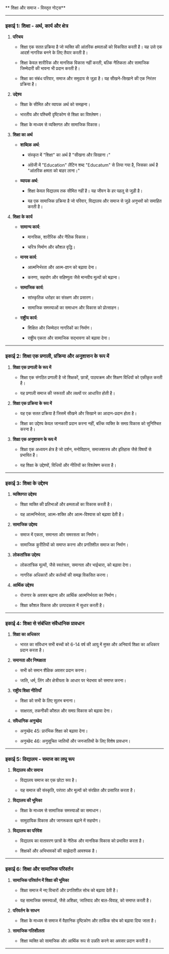 ** शिक्षा और समाज - विस्तृत नोट्स**

---

### **इकाई 1: शिक्षा - अर्थ, कार्य और क्षेत्र**

1. **परिचय**
    
    - शिक्षा एक सतत प्रक्रिया है जो व्यक्ति की आंतरिक क्षमताओं को विकसित करती है। यह उसे एक आदर्श नागरिक बनने के लिए तैयार करती है।
        
    - शिक्षा केवल शारीरिक और मानसिक विकास नहीं करती, बल्कि नैतिकता और सामाजिक जिम्मेदारी की भावना भी प्रदान करती है।
        
    - शिक्षा का संबंध परिवार, समाज और समुदाय से जुड़ा है। यह सीखने-सिखाने की एक निरंतर प्रक्रिया है।
        
2. **उद्देश्य**
    
    - शिक्षा के सीमित और व्यापक अर्थ को समझना।
        
    - भारतीय और पश्चिमी दृष्टिकोण से शिक्षा का विश्लेषण।
        
    - शिक्षा के माध्यम से व्यक्तिगत और सामाजिक विकास।
        
3. **शिक्षा का अर्थ**
    
    - **शाब्दिक अर्थ**:
        
        - संस्कृत में "शिक्षा" का अर्थ है "सीखना और सिखाना।"
            
        - अंग्रेजी में "Education" लैटिन शब्द "Educatum" से लिया गया है, जिसका अर्थ है "आंतरिक क्षमता को बाहर लाना।"
            
    - **व्यापक अर्थ**:
        
        - शिक्षा केवल विद्यालय तक सीमित नहीं है। यह जीवन के हर पहलू से जुड़ी है।
            
        - यह एक सामाजिक प्रक्रिया है जो परिवार, विद्यालय और समाज से जुड़े अनुभवों को समाहित करती है।
            
4. **शिक्षा के कार्य**
    
    - **सामान्य कार्य**:
        
        - मानसिक, शारीरिक और नैतिक विकास।
            
        - चरित्र निर्माण और कौशल वृद्धि।
            
    - **मानव कार्य**:
        
        - आत्मनिर्भरता और आत्म-ज्ञान को बढ़ावा देना।
            
        - करुणा, सहयोग और सहिष्णुता जैसे मानवीय मूल्यों को बढ़ाना।
            
    - **सामाजिक कार्य**:
        
        - सांस्कृतिक धरोहर का संरक्षण और प्रसारण।
            
        - सामाजिक समस्याओं का समाधान और विकास को प्रोत्साहन।
            
    - **राष्ट्रीय कार्य**:
        
        - शिक्षित और जिम्मेदार नागरिकों का निर्माण।
            
        - राष्ट्रीय एकता और सामाजिक सद्भावना को बढ़ावा देना।
            

---

### **इकाई 2: शिक्षा एक प्रणाली, प्रक्रिया और अनुशासन के रूप में**

1. **शिक्षा एक प्रणाली के रूप में**
    
    - शिक्षा एक संगठित प्रणाली है जो शिक्षकों, छात्रों, पाठ्यक्रम और शिक्षण विधियों को एकीकृत करती है।
        
    - यह प्रणाली समाज की जरूरतों और लक्ष्यों पर आधारित होती है।
        
2. **शिक्षा एक प्रक्रिया के रूप में**
    
    - यह एक सतत प्रक्रिया है जिसमें सीखने और सिखाने का आदान-प्रदान होता है।
        
    - शिक्षा का उद्देश्य केवल जानकारी प्रदान करना नहीं, बल्कि व्यक्ति के समग्र विकास को सुनिश्चित करना है।
        
3. **शिक्षा एक अनुशासन के रूप में**
    
    - शिक्षा एक अध्ययन क्षेत्र है जो दर्शन, मनोविज्ञान, समाजशास्त्र और इतिहास जैसे विषयों से प्रभावित है।
        
    - यह शिक्षा के उद्देश्यों, विधियों और नीतियों का विश्लेषण करता है।
        

---

### **इकाई 3: शिक्षा के उद्देश्य**

1. **व्यक्तिगत उद्देश्य**
    
    - शिक्षा व्यक्ति की प्रतिभाओं और क्षमताओं का विकास करती है।
        
    - यह आत्मनिर्भरता, आत्म-शक्ति और आत्म-विश्वास को बढ़ावा देती है।
        
2. **सामाजिक उद्देश्य**
    
    - समाज में एकता, समानता और समरसता का निर्माण।
        
    - सामाजिक कुरीतियों को समाप्त करना और प्रगतिशील समाज का निर्माण।
        
3. **लोकतांत्रिक उद्देश्य**
    
    - लोकतांत्रिक मूल्यों, जैसे स्वतंत्रता, समानता और भाईचारा, को बढ़ावा देना।
        
    - नागरिक अधिकारों और कर्तव्यों की समझ विकसित करना।
        
4. **आर्थिक उद्देश्य**
    
    - रोजगार के अवसर बढ़ाना और आर्थिक आत्मनिर्भरता का निर्माण।
        
    - शिक्षा कौशल विकास और उत्पादकता में सुधार करती है।
        

---

### **इकाई 4: शिक्षा से संबंधित संवैधानिक प्रावधान**

1. **शिक्षा का अधिकार**
    
    - भारत का संविधान सभी बच्चों को 6-14 वर्ष की आयु में मुफ्त और अनिवार्य शिक्षा का अधिकार प्रदान करता है।
        
2. **समानता और निष्पक्षता**
    
    - सभी को समान शैक्षिक अवसर प्रदान करना।
        
    - जाति, धर्म, लिंग और क्षेत्रीयता के आधार पर भेदभाव को समाप्त करना।
        
3. **राष्ट्रीय शिक्षा नीतियाँ**
    
    - शिक्षा को सभी के लिए सुलभ बनाना।
        
    - साक्षरता, तकनीकी कौशल और समग्र विकास को बढ़ावा देना।
        
4. **संवैधानिक अनुच्छेद**
    
    - अनुच्छेद 45: प्रारंभिक शिक्षा को बढ़ावा देना।
        
    - अनुच्छेद 46: अनुसूचित जातियों और जनजातियों के लिए विशेष प्रावधान।
        

---

### **इकाई 5: विद्यालय - समाज का लघु रूप**

1. **विद्यालय और समाज**
    
    - विद्यालय समाज का एक छोटा रूप है।
        
    - यह समाज की संस्कृति, परंपरा और मूल्यों को संरक्षित और प्रसारित करता है।
        
2. **विद्यालय की भूमिका**
    
    - शिक्षा के माध्यम से सामाजिक समस्याओं का समाधान।
        
    - सामुदायिक विकास और जागरूकता बढ़ाने में सहयोग।
        
3. **विद्यालय का परिवेश**
    
    - विद्यालय का वातावरण छात्रों के नैतिक और मानसिक विकास को प्रभावित करता है।
        
    - शिक्षकों और अभिभावकों की साझेदारी आवश्यक है।
        

---

### **इकाई 6: शिक्षा और सामाजिक परिवर्तन**

1. **सामाजिक परिवर्तन में शिक्षा की भूमिका**
    
    - शिक्षा समाज में नए विचारों और प्रगतिशील सोच को बढ़ावा देती है।
        
    - यह सामाजिक समस्याओं, जैसे अशिक्षा, जातिवाद और बाल-विवाह, को समाप्त करती है।
        
2. **परिवर्तन के साधन**
    
    - शिक्षा के माध्यम से समाज में वैज्ञानिक दृष्टिकोण और तार्किक सोच को बढ़ावा दिया जाता है।
        
3. **सामाजिक गतिशीलता**
    
    - शिक्षा व्यक्ति को सामाजिक और आर्थिक रूप से उन्नति करने का अवसर प्रदान करती है।
        

---
